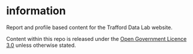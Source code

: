 # information
Report and profile based content for the Trafford Data Lab website.

Content within this repo is released under the [Open Government Licence 3.0](http://www.nationalarchives.gov.uk/doc/open-government-licence/version/3/) unless otherwise stated.